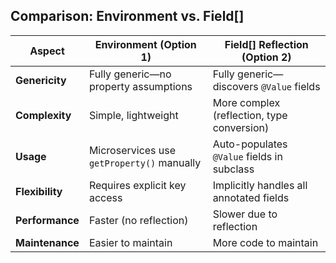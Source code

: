 ## Comparison: Environment vs. Field[]

| Aspect           | Environment (Option 1)            | Field[] Reflection (Option 2)      |
|-----------------|--------------------------------|--------------------------------|
| **Genericity**   | Fully generic—no property assumptions | Fully generic—discovers `@Value` fields |
| **Complexity**   | Simple, lightweight | More complex (reflection, type conversion) |
| **Usage**        | Microservices use `getProperty()` manually | Auto-populates `@Value` fields in subclass |
| **Flexibility**  | Requires explicit key access | Implicitly handles all annotated fields |
| **Performance**  | Faster (no reflection) | Slower due to reflection |
| **Maintenance**  | Easier to maintain | More code to maintain |
